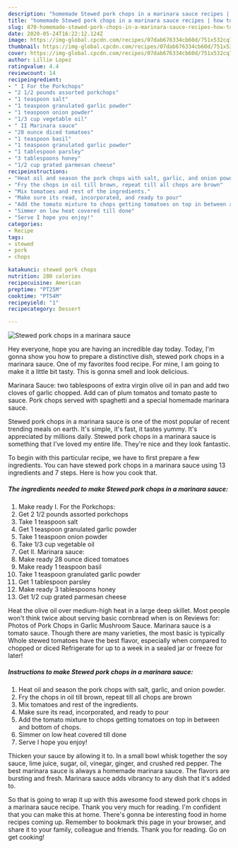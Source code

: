 ```yaml
---
description: "homemade Stewed pork chops in a marinara sauce recipes | how to make healthy Stewed pork chops in a marinara sauce"
title: "homemade Stewed pork chops in a marinara sauce recipes | how to make healthy Stewed pork chops in a marinara sauce"
slug: 870-homemade-stewed-pork-chops-in-a-marinara-sauce-recipes-how-to-make-healthy-stewed-pork-chops-in-a-marinara-sauce
date: 2020-05-24T16:22:12.124Z
image: https://img-global.cpcdn.com/recipes/07dab676334cb60d/751x532cq70/stewed-pork-chops-in-a-marinara-sauce-recipe-main-photo.jpg
thumbnail: https://img-global.cpcdn.com/recipes/07dab676334cb60d/751x532cq70/stewed-pork-chops-in-a-marinara-sauce-recipe-main-photo.jpg
cover: https://img-global.cpcdn.com/recipes/07dab676334cb60d/751x532cq70/stewed-pork-chops-in-a-marinara-sauce-recipe-main-photo.jpg
author: Lillie Lopez
ratingvalue: 4.4
reviewcount: 14
recipeingredient:
- " I For the Porkchops"
- "2 1/2 pounds assorted porkchops"
- "1 teaspoon salt"
- "1 teaspoon granulated garlic powder"
- "1 teaspoon onion powder"
- "1/3 cup vegetable oil"
- " II Marinara sauce"
- "28 ounce diced tomatoes"
- "1 teaspoon basil"
- "1 teaspoon granulated garlic powder"
- "1 tablespoon parsley"
- "3 tablespoons honey"
- "1/2 cup grated parmesan cheese"
recipeinstructions:
- "Heat oil and season the pork chops with salt, garlic, and onion powder."
- "Fry the chops in oil till brown, repeat till all chops are brown"
- "Mix tomatoes and rest of the ingredients."
- "Make sure its read, incorporated, and ready to pour"
- "Add the tomato mixture to chops getting tomatoes on top in between and bottom of chops."
- "Simmer on low heat covered till done"
- "Serve I hope you enjoy!"
categories:
- Recipe
tags:
- stewed
- pork
- chops

katakunci: stewed pork chops 
nutrition: 280 calories
recipecuisine: American
preptime: "PT25M"
cooktime: "PT54M"
recipeyield: "1"
recipecategory: Dessert

---
```



![Stewed pork chops in a marinara sauce](https://img-global.cpcdn.com/recipes/07dab676334cb60d/751x532cq70/stewed-pork-chops-in-a-marinara-sauce-recipe-main-photo.jpg)

Hey everyone, hope you are having an incredible day today. Today, I'm gonna show you how to prepare a distinctive dish, stewed pork chops in a marinara sauce. One of my favorites food recipe. For mine, I am going to make it a little bit tasty. This is gonna smell and look delicious.

Marinara Sauce: two tablespoons of extra virgin olive oil in pan and add two cloves of garlic chopped. Add can of plum tomatos and tomato paste to sauce. Pork chops served with spaghetti and a special homemade marinara sauce.

Stewed pork chops in a marinara sauce is one of the most popular of recent trending meals on earth. It's simple, it's fast, it tastes yummy. It's appreciated by millions daily. Stewed pork chops in a marinara sauce is something that I've loved my entire life. They're nice and they look fantastic.


To begin with this particular recipe, we have to first prepare a few ingredients. You can have stewed pork chops in a marinara sauce using 13 ingredients and 7 steps. Here is how you cook that.

<!--inarticleads1-->

##### The ingredients needed to make Stewed pork chops in a marinara sauce:

1. Make ready  I. For the Porkchops:
1. Get 2 1/2 pounds assorted porkchops
1. Take 1 teaspoon salt
1. Get 1 teaspoon granulated garlic powder
1. Take 1 teaspoon onion powder
1. Take 1/3 cup vegetable oil
1. Get  II. Marinara sauce:
1. Make ready 28 ounce diced tomatoes
1. Make ready 1 teaspoon basil
1. Take 1 teaspoon granulated garlic powder
1. Get 1 tablespoon parsley
1. Make ready 3 tablespoons honey
1. Get 1/2 cup grated parmesan cheese


Heat the olive oil over medium-high heat in a large deep skillet. Most people won&#39;t think twice about serving basic cornbread when is on Reviews for: Photos of Pork Chops in Garlic Mushroom Sauce. Marinara sauce is a tomato sauce. Though there are many varieties, the most basic is typically Whole stewed tomatoes have the best flavor, especially when compared to chopped or diced Refrigerate for up to a week in a sealed jar or freeze for later! 

<!--inarticleads2-->

##### Instructions to make Stewed pork chops in a marinara sauce:

1. Heat oil and season the pork chops with salt, garlic, and onion powder.
1. Fry the chops in oil till brown, repeat till all chops are brown
1. Mix tomatoes and rest of the ingredients.
1. Make sure its read, incorporated, and ready to pour
1. Add the tomato mixture to chops getting tomatoes on top in between and bottom of chops.
1. Simmer on low heat covered till done
1. Serve I hope you enjoy!


Thicken your sauce by allowing it to. In a small bowl whisk together the soy sauce, lime juice, sugar, oil, vinegar, ginger, and crushed red pepper. The best marinara sauce is always a homemade marinara sauce. The flavors are bursting and fresh. Marinara sauce adds vibrancy to any dish that it&#39;s added to. 

So that is going to wrap it up with this awesome food stewed pork chops in a marinara sauce recipe. Thank you very much for reading. I'm confident that you can make this at home. There's gonna be interesting food in home recipes coming up. Remember to bookmark this page in your browser, and share it to your family, colleague and friends. Thank you for reading. Go on get cooking!
